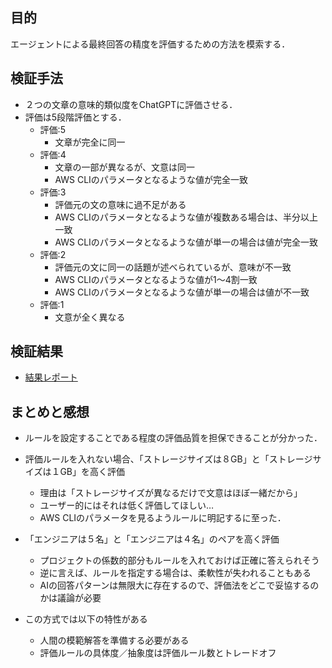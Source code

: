 ## 目的
エージェントによる最終回答の精度を評価するための方法を模索する．

## 検証手法
* ２つの文章の意味的類似度をChatGPTに評価させる．
* 評価は5段階評価とする．
  - 評価:5
    * 文章が完全に同一
  - 評価:4
    * 文章の一部が異なるが、文意は同一
    * AWS CLIのパラメータとなるような値が完全一致
  - 評価:3
    * 評価元の文の意味に過不足がある
    * AWS CLIのパラメータとなるような値が複数ある場合は、半分以上一致
    * AWS CLIのパラメータとなるような値が単一の場合は値が完全一致
  - 評価:2
    * 評価元の文に同一の話題が述べられているが、意味が不一致
    * AWS CLIのパラメータとなるような値が1～4割一致
    * AWS CLIのパラメータとなるような値が単一の場合は値が不一致
  - 評価:1
    * 文意が全く異なる

## 検証結果
* [結果レポート](./results/evaluation/rule.md)

## まとめと感想
* ルールを設定することである程度の評価品質を担保できることが分かった．

* 評価ルールを入れない場合、「ストレージサイズは８GB」と「ストレージサイズは１GB」を高く評価
  - 理由は「ストレージサイズが異なるだけで文意はほぼ一緒だから」
  - ユーザー的にはそれは低く評価してほしい…
  - AWS CLIのパラメータを見るようルールに明記するに至った．

* 「エンジニアは５名」と「エンジニアは４名」のペアを高く評価
  - プロジェクトの係数的部分もルールを入れておけば正確に答えられそう
  - 逆に言えば、ルールを指定する場合は、柔軟性が失われることもある
  - AIの回答パターンは無限大に存在するので、評価法をどこで妥協するのかは議論が必要

* この方式では以下の特性がある
  - 人間の模範解答を準備する必要がある
  - 評価ルールの具体度／抽象度は評価ルール数とトレードオフ
